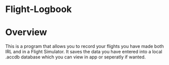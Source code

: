 # Flight-Logbook

# Overview
This is a program that allows you to record your flights you have made both IRL and in a Flight Simulator. It saves the data you have entered into a local .accdb database which you can view in app or seperatly if wanted.
